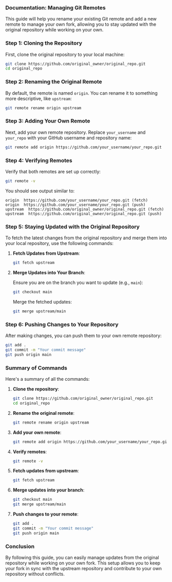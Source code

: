 ### Documentation: Managing Git Remotes

This guide will help you rename your existing Git remote and add a new remote to manage your own fork, allowing you to stay updated with the original repository while working on your own.

### Step 1: Cloning the Repository

First, clone the original repository to your local machine:

```bash
git clone https://github.com/original_owner/original_repo.git
cd original_repo
```

### Step 2: Renaming the Original Remote

By default, the remote is named `origin`. You can rename it to something more descriptive, like `upstream`:

```bash
git remote rename origin upstream
```

### Step 3: Adding Your Own Remote

Next, add your own remote repository. Replace `your_username` and `your_repo` with your GitHub username and repository name:

```bash
git remote add origin https://github.com/your_username/your_repo.git
```

### Step 4: Verifying Remotes

Verify that both remotes are set up correctly:

```bash
git remote -v
```

You should see output similar to:

```plaintext
origin  https://github.com/your_username/your_repo.git (fetch)
origin  https://github.com/your_username/your_repo.git (push)
upstream  https://github.com/original_owner/original_repo.git (fetch)
upstream  https://github.com/original_owner/original_repo.git (push)
```

### Step 5: Staying Updated with the Original Repository

To fetch the latest changes from the original repository and merge them into your local repository, use the following commands:

1. **Fetch Updates from Upstream**:
   
   ```bash
   git fetch upstream
   ```

2. **Merge Updates into Your Branch**:

   Ensure you are on the branch you want to update (e.g., `main`):

   ```bash
   git checkout main
   ```

   Merge the fetched updates:

   ```bash
   git merge upstream/main
   ```

### Step 6: Pushing Changes to Your Repository

After making changes, you can push them to your own remote repository:

```bash
git add .
git commit -m "Your commit message"
git push origin main
```

### Summary of Commands

Here's a summary of all the commands:

1. **Clone the repository**:
   ```bash
   git clone https://github.com/original_owner/original_repo.git
   cd original_repo
   ```

2. **Rename the original remote**:
   ```bash
   git remote rename origin upstream
   ```

3. **Add your own remote**:
   ```bash
   git remote add origin https://github.com/your_username/your_repo.git
   ```

4. **Verify remotes**:
   ```bash
   git remote -v
   ```

5. **Fetch updates from upstream**:
   ```bash
   git fetch upstream
   ```

6. **Merge updates into your branch**:
   ```bash
   git checkout main
   git merge upstream/main
   ```

7. **Push changes to your remote**:
   ```bash
   git add .
   git commit -m "Your commit message"
   git push origin main
   ```

### Conclusion

By following this guide, you can easily manage updates from the original repository while working on your own fork. This setup allows you to keep your fork in sync with the upstream repository and contribute to your own repository without conflicts.